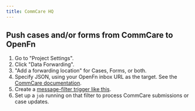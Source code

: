 ```yaml
---
title: CommCare HQ
---
```


## Push cases and/or forms from CommCare to OpenFn

1. Go to "Project Settings".
2. Click "Data Forwarding".
3. "Add a forwarding location" for Cases, Forms, or both.
4. Specify JSON, using your OpenFn inbox URL as the target. See the
   [CommCare documentation](https://confluence.dimagi.com/pages/viewpage.action?pageId=12224128).
5. Create a
   [message-filter trigger like this](../appendix#match-a-message-with-a-fragment-inside-another-object-called-form).
6. Set up a `job` running on that filter to process CommCare submissions or case
   updates.
